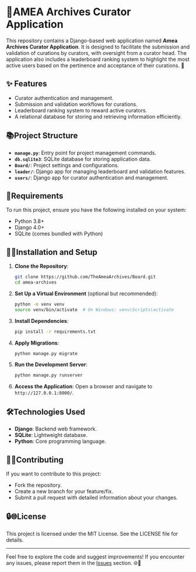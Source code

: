# 📜AMEA Archives Curator Application 

This repository contains a Django-based web application named **Amea Archives Curator Application**. It is designed to facilitate the submission and validation of curations by curators, with oversight from a curator head. The application also includes a leaderboard ranking system to highlight the most active users based on the pertinence and acceptance of their curations. 🚀

## ✨ Features 
- Curator authentication and management.
- Submission and validation workflows for curations.
- Leaderboard ranking system to reward active curators.
- A relational database for storing and retrieving information efficiently.

## 📚Project Structure 
- **`manage.py`**: Entry point for project management commands.
- **`db.sqlite3`**: SQLite database for storing application data.
- **`Board/`**: Project settings and configurations.
- **`leader/`**: Django app for managing leaderboard and validation features.
- **`users/`**: Django app for curator authentication and management.

## 🔧Requirements

To run this project, ensure you have the following installed on your system:
- Python 3.8+
- Django 4.0+
- SQLite (comes bundled with Python)

## 🎨🔗Installation and Setup 

1. **Clone the Repository**:
   ```bash
   git clone https://github.com/TheAmeaArchives/Board.git
   cd amea-archives
   ```

2. **Set Up a Virtual Environment** (optional but recommended):
   ```bash
   python -m venv venv
   source venv/bin/activate  # On Windows: venv\Scripts\activate
   ```

3. **Install Dependencies**:
   ```bash
   pip install -r requirements.txt
   ```

4. **Apply Migrations**:
   ```bash
   python manage.py migrate
   ```

5. **Run the Development Server**:
   ```bash
   python manage.py runserver
   ```

6. **Access the Application**:
   Open a browser and navigate to `http://127.0.0.1:8000/`. 

## 🛠️Technologies Used
- **Django**: Backend web framework.
- **SQLite**: Lightweight database.
- **Python**: Core programming language.

## 🧨🔧Contributing 
If you want to contribute to this project:
- Fork the repository.
- Create a new branch for your feature/fix.
- Submit a pull request with detailed information about your changes.

## 🔒🌐License 
This project is licensed under the MIT License. See the LICENSE file for details.

--- 
Feel free to explore the code and suggest improvements! If you encounter any issues, please report them in the [Issues](https://github.com/TheAmeaArchives/Board.git) section. 🌐📜

